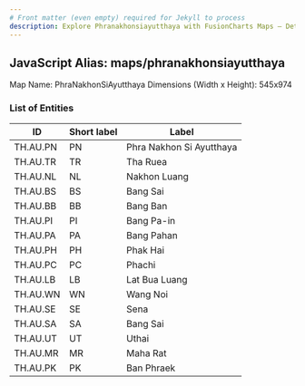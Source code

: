```yaml
---
# Front matter (even empty) required for Jekyll to process
description: Explore Phranakhonsiayutthaya with FusionCharts Maps – Detailed features for seamless integration. Try now & enhance your data visualization today! 
---
```


## JavaScript Alias: maps/phranakhonsiayutthaya

Map Name: PhraNakhonSiAyutthaya
Dimensions (Width x Height): 545x974

### List of Entities

| ID       | Short label | Label                    |
| -------- | ----------- | ------------------------ |
| TH.AU.PN | PN          | Phra Nakhon Si Ayutthaya |
| TH.AU.TR | TR          | Tha Ruea                 |
| TH.AU.NL | NL          | Nakhon Luang             |
| TH.AU.BS | BS          | Bang Sai                 |
| TH.AU.BB | BB          | Bang Ban                 |
| TH.AU.PI | PI          | Bang Pa-in               |
| TH.AU.PA | PA          | Bang Pahan               |
| TH.AU.PH | PH          | Phak Hai                 |
| TH.AU.PC | PC          | Phachi                   |
| TH.AU.LB | LB          | Lat Bua Luang            |
| TH.AU.WN | WN          | Wang Noi                 |
| TH.AU.SE | SE          | Sena                     |
| TH.AU.SA | SA          | Bang Sai                 |
| TH.AU.UT | UT          | Uthai                    |
| TH.AU.MR | MR          | Maha Rat                 |
| TH.AU.PK | PK          | Ban Phraek               |
